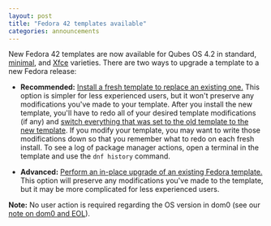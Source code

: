```yaml
---
layout: post
title: "Fedora 42 templates available"
categories: announcements
---
```


New Fedora 42 templates are now available for Qubes OS 4.2 in standard, [minimal](/doc/templates/minimal/), and [Xfce](/doc/templates/xfce/) varieties. There are two ways to upgrade a template to a new Fedora release:

- **Recommended:** [Install a fresh template to replace an existing one.](/doc/templates/fedora/#installing) This option is simpler for less experienced users, but it won't preserve any modifications you've made to your template. After you install the new template, you'll have to redo all of your desired template modifications (if any) and [switch everything that was set to the old template to the new template](/doc/templates/#switching). If you modify your template, you may want to write those modifications down so that you remember what to redo on each fresh install. To see a log of package manager actions, open a terminal in the template and use the `dnf history` command.

- **Advanced:** [Perform an in-place upgrade of an existing Fedora template.](/doc/templates/fedora/in-place-upgrade/) This option will preserve any modifications you've made to the template, but it may be more complicated for less experienced users.

**Note:** No user action is required regarding the OS version in dom0 (see our [note on dom0 and EOL](/doc/supported-releases/#note-on-dom0-and-eol)).
